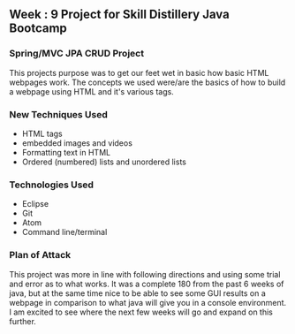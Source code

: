 ## Week : 9 Project for Skill Distillery Java Bootcamp

### Spring/MVC JPA CRUD Project

This projects purpose was to get our feet wet in basic how basic HTML webpages work.  The concepts we used were/are the basics of how to build a webpage using HTML and it's various tags.


### New Techniques Used

* HTML tags
* embedded images and videos
* Formatting text in HTML
* Ordered (numbered) lists and unordered lists

### Technologies Used

* Eclipse
* Git
* Atom
* Command line/terminal

### Plan of Attack

This project was more in line with following directions and using some trial and error as to what works. It was a complete 180 from the past 6 weeks of java, but at the same time nice to be able to see some GUI results on a webpage in comparison to what java will give you in a console environment.  I am excited to see where the next few weeks will go and expand on this further.
